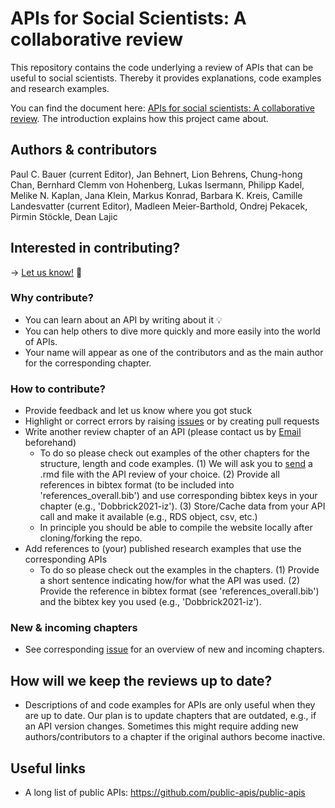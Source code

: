 ﻿# APIs for Social Scientists: A collaborative review
This repository contains the code underlying a review of APIs that can be useful to social scientists. Thereby it provides explanations, code examples and research examples.

You can find the document here: [APIs for social scientists:
A collaborative review](https://bookdown.org/paul/apis_for_social_scientists/). The introduction explains how this project came about.

## Authors & contributors
Paul C. Bauer (current Editor), Jan Behnert, Lion Behrens, Chung-hong Chan, Bernhard Clemm von Hohenberg, Lukas Isermann, Philipp Kadel, Melike N. Kaplan, Jana Klein, Markus Konrad, Barbara K. Kreis, Camille Landesvatter (current Editor), Madleen Meier-Barthold, Ondrej Pekacek, Pirmin Stöckle, Dean Lajic

## Interested in contributing?

 &#8594; [Let us know!](mailto:apireviews@googlegroups.com) :email:  

### Why contribute?
* You can learn about an API by writing about it :bulb:
* You can help others to dive more quickly and more easily into the world of APIs.
* Your name will appear as one of the contributors and as the main author for the corresponding chapter.


### How to contribute?
* Provide feedback and let us know where you got stuck
* Highlight or correct errors by raising [issues](https://github.com/paulcbauer/apis_for_social_scientists_a_review/issues) or by creating pull requests
* Write another review chapter of an API (please contact us by [Email](mailto:apireviews@googlegroups.com) beforehand)
    + To do so please check out examples of the other chapters for the structure, length and code examples. (1) We will ask you to [send](mailto:apireviews@googlegroups.com) a .rmd file with the API review of your choice. (2) Provide all references in bibtex format (to be included into 'references_overall.bib') and use corresponding bibtex keys in your chapter (e.g., 'Dobbrick2021-iz'). (3) Store/Cache data from your API call and make it available (e.g., RDS object, csv, etc.)
    + In principle you should be able to compile the website locally after cloning/forking the repo.
* Add references to (your) published research examples that use the corresponding APIs
    + To do so please check out the examples in the chapters. (1) Provide a short sentence indicating how/for what the API was used. (2) Provide the reference in bibtex format (see 'references_overall.bib') and the bibtex key you used (e.g., 'Dobbrick2021-iz').

### New & incoming chapters
* See corresponding [issue](https://github.com/paulcbauer/apis_for_social_scientists_a_review/issues/13) for an overview of new and incoming chapters.

## How will we keep the reviews up to date?
* Descriptions of and code examples for APIs are only useful when they are up to date. Our plan is to update chapters that are outdated, e.g., if an API version changes. Sometimes this might require adding new authors/contributors to a chapter if the original authors become inactive.

## Useful links
* A long list of public APIs: https://github.com/public-apis/public-apis

